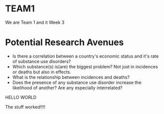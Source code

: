 # TEAM1
We are Team 1 and it Week 3

# Potential Research Avenues
+ Is there a correlation between a country's economic status and it's rate of substance use disorders?
+ Which substance(s) is(are) the biggest problem? Not just in incidences or deaths but also in effects.
+ What is the relationship between incidences and deaths?
+ Does the presence of any substance use disorder increase the likelihood of another? Are any especially interrelated? 

HELLO WORLD

The stuff worked!!!!

